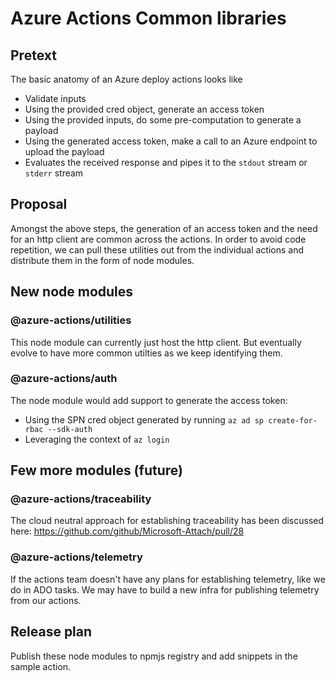 # Azure Actions Common libraries

## Pretext

The basic anatomy of an Azure deploy actions looks like

- Validate inputs
- Using the provided cred object, generate an access token
- Using the provided inputs, do some pre-computation to generate a payload
- Using the generated access token, make a call to an Azure endpoint to upload the payload
- Evaluates the received response and pipes it to the `stdout` stream or `stderr` stream


## Proposal

Amongst the above steps, the generation of an access token and the need for an http client are common across the actions. In order to avoid code repetition, we can pull these utilities out from the individual actions and distribute them in the form of node modules. 

## New node modules

### @azure-actions/utilities 

This node module can currently just host the http client. But eventually evolve to have more common utilties as we keep identifying them.

### @azure-actions/auth

The node module would add support to generate the access token:

- Using the SPN cred object generated by running `az ad sp create-for-rbac --sdk-auth` 
- Leveraging the context of `az login`

## Few more modules (future)
 
### @azure-actions/traceability

The cloud neutral approach for establishing traceability has been discussed here: https://github.com/github/Microsoft-Attach/pull/28 

### @azure-actions/telemetry

If the actions team doesn't have any plans for establishing telemetry, like we do in ADO tasks. We may have to build a new infra for publishing telemetry from our actions.


## Release plan

Publish these node modules to npmjs registry and add snippets in the sample action.
